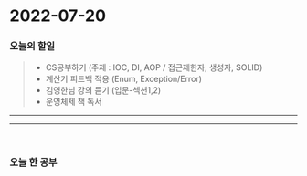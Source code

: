 2022-07-20
==========

### 오늘의 할일
>* CS공부하기 (주제 : IOC, DI, AOP / 접근제한자, 생성자, SOLID)
>* 계산기 피드백 적용 (Enum, Exception/Error)
>* 김영한님 강의 듣기 (입문-섹션1,2)
>* 운영체제 책 독서

<hr/>
<hr/>

<br/>

### 오늘 한 공부